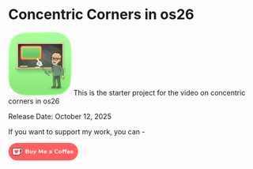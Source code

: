 # Concentric Corners in os26

![AppIcon128](Images/AppIcon128.png) This is the starter project for the video on concentric corners in os26

Release Date: October 12,  2025

If you want to support my work, you can - </br>

<a href='https://ko-fi.com/Z8Z22WRVG' target='_blank'><img height='36' style='border:0px;height:36px;' src='Images/kofi3.png' border='0' alt='Buy Me a Coffee at ko-fi.com' /></a>

